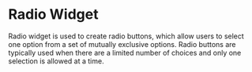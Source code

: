 # Radio Widget

Radio widget is used to create radio buttons, which allow users to select one option from a set of mutually exclusive options. Radio buttons are typically used when there are a limited number of choices and only one selection is allowed at a time.